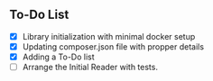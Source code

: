 ## To-Do List

- [x] Library initialization with minimal docker setup
- [x] Updating composer.json file with propper details
- [x] Adding a To-Do list 
- [ ] Arrange the Initial Reader with tests.
